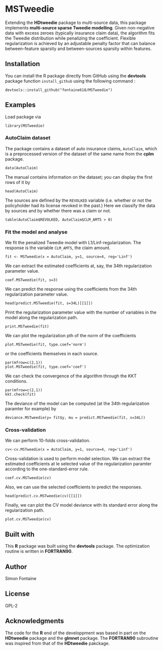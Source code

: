 # MSTweedie
Extending the **HDtweedie** package to multi-source data, this package implements **multi-source sparse Tweedie modelling**. Given non-negative data with excess zeroes (typically insurance claim data), the algorithm fits the Tweedie distribution while penalizing the coefficient. Flexible regularization is achieved by an adjustable penalty factor that can balance between-feature sparsity and between-sources sparsity within features.

## Installation
You can install the R package directly from GitHub using the **devtools** package function `install_github` using the following command :
    
    devtools::install_github("fontaine618/MSTweedie")
    
## Examples
Load package via 

    library(MSTweedie)

### AutoClaim dataset
The package contains a dataset of auto insurance claims, `AutoClaim`, which is a preprocessed version of the dataset of the same name from the **cplm** package. 

    data(AutoClaim)

The manual contains information on the dataset; you can display the first rows of it by

    head(AutoClaim)

The sources are defined by the `REVOLKED` variable (i.e. whether or not the policyholder had its license revoked in the past.) Here we classify the data by sources and by whether there was a claim or not.

    table(AutoClaim$REVOLKED, AutoClaim$CLM_AMT5 > 0)

### Fit the model and analyse
We fit the penalized Tweedie model with L1/Linf-regularization. The response is the variable `CLM_AMT5`, the claim amount.

    fit <- MSTweedie(x = AutoClaim, y=1, source=4, reg='Linf')

We can extract the estimated coefficients at, say, the 34th regularization parameter value.

    coef.MSTweedie(fit, s=3)

We can predict the response using the coefficients from the 34th regularization parameter value.

    head(predict.MSTweedie(fit, s=34L)[[1]])

Print the regularization parameter value with the number of variables in the model along the regularization path.

    print.MSTweedie(fit)

We can plot the regularization pth of the norm of the coefficients

    plot.MSTweedie(fit, type.coef='norm')

or the coefficients themselves in each source.

    par(mfrow=c(2,1))
    plot.MSTweedie(fit, type.coef='coef')

We can check the convergence of the algorithm through the KKT conditions.

    par(mfrow=c(2,1))
    kkt.check(fit)

The deviance of the model can be computed (at the 34th regularization paramter for example) by

    deviance.MSTweedie(y= fit$y, mu = predict.MSTweedie(fit, s=34L))

### Cross-validation
We can perform 10-folds cross-validation.

    cv<-cv.MSTweedie(x = AutoClaim, y=1, source=4, reg='Linf')

Cross-validation is used to perform model selection. We can extract the estimated coefficients at le selected value of the regularization paramter according to the one-standard-error rule.

    coef.cv.MSTweedie(cv)

Also, we can use the selected coefficients to predict the responses.

    head(predict.cv.MSTweedie(cv)[[1]])

Finally, we can plot the CV model deviance with its standard error along the regularization path.

    plot.cv.MSTweedie(cv)
    
## Built with
This **R** package was built using the **devtools** package. The optimization routine is written in **FORTRAN90**.

## Author
Simon Fontaine

## License
GPL-2

## Acknowledgments
The code for the **R** end of the developpment was based in part on the **HDtweedie** package and the **glmnet** package. The **FORTRAN90** subroutine was inspired from that of the **HDtweedie** pakckage.

